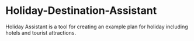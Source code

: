 # Holiday-Destination-Assistant
Holiday Assistant is a tool for creating an example plan for holiday including hotels and tourist attractions.
